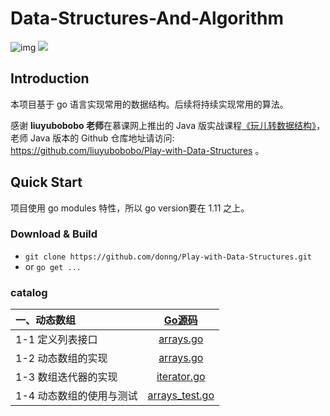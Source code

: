 

# Data-Structures-And-Algorithm

![img](https://img.shields.io/badge/language-go-blue.svg) ![](https://img.shields.io/github/issues-raw/donng/Play-with-Data-Structures)

## Introduction

本项目基于 go 语言实现常用的数据结构。后续将持续实现常用的算法。

感谢 **liuyubobobo 老师**在慕课网上推出的 Java 版实战课程[《玩儿转数据结构》](https://coding.imooc.com/class/207.html)，老师 Java 版本的 Github 仓库地址请访问: https://github.com/liuyubobobo/Play-with-Data-Structures 。

## Quick Start

项目使用 go modules 特性，所以 go version要在 1.11 之上。

### Download & Build

- `git clone https://github.com/donng/Play-with-Data-Structures.git`
- or  `go get ... `

### catalog


|**一、动态数组** | [Go源码 ](dataStructures/array) |
| :--- | :---: |
| 1-1 定义列表接口 | [arrays.go](dataStructures/array/arrays.go) |
| 1-2 动态数组的实现 | [arrays.go](dataStructures/array/arrays.go) |
| 1-3 数组迭代器的实现 | [iterator.go](dataStructures/array/iterator.go)|
| 1-4 动态数组的使用与测试 | [arrays_test.go](dataStructures/array/arrays_test.go) |

